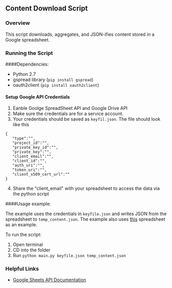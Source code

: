 ## Content Download Script

### Overview

This script downloads, aggregates, and JSON-ifies content stored in a Google spreadsheet.

### Running the Script

####Dependencies:

- Python 2.7
- gspread library (`pip install gspread`)
- oauth2client (`pip install oauth2client`)


#### Setup Google API Credentials 

1. Eanble Goolge SpreadSheet API and Google Drive API
2. Make sure the credentials are for a service account. 
3. Your credentials should be saved as `keyfil.json`. The file should look like this

```
{
   "type":"",
   "project_id":"",
   "private_key_id":"",
   "private_key":"",
   "client_email":"",
   "client_id":"",
   "auth_uri":"",
   "token_uri":"",
   "client_x509_cert_url":""
}
```

4. Share the "client_email" with your spreadsheet to access the data via the python script


####Usage example:

The example uses the credentials in `keyfile.json` and writes JSON from the spreadsheet to `temp_content.json`. The example also uses [this](https://docs.google.com/spreadsheets/d/1h1nuh9a3iZ8JetcZ_lyVCUsvsx23ZCK-x2xb7oSSk2I/edit?usp=sharing) spreadsheet as an example. 

To run the script: 

1. Open terminal
2. CD into the folder 
2. Run `python main.py keyfile.json temp_content.json`


### Helpful Links

* [Google Sheets API Documentation](https://developers.google.com/sheets/api)
